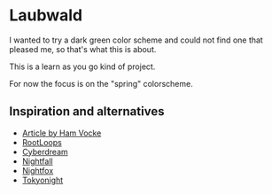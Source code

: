 # Laubwald

I wanted to try a dark green color scheme and could not find one that pleased me, so that's what this is about.

This is a learn as you go kind of project.

For now the focus is on the "spring" colorscheme.

## Inspiration and alternatives

- [Article by Ham Vocke](https://hamvocke.com/blog/lets-create-a-terminal-color-scheme/)
- [RootLoops](https://rootloops.sh)
- [Cyberdream](https://github.com/scottmckendry/cyberdream.nvim)
- [Nightfall](https://github.com/2giosangmitom/nightfall.nvim/tree/master)
- [Nightfox](https://github.com/EdenEast/nightfox.nvim)
- [Tokyonight](https://github.com/folke/tokyonight.nvim)
